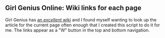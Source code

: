 ## Girl Genius Online: Wiki links for each page

Girl Genius has [an *excellent* wiki](https://girlgenius.fandom.com/) and I
found myself wanting to look up the article for the current page often enough
that I created this script to do it for me. The links appear as a "W" button in
the top and bottom navigation.
